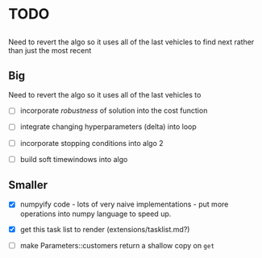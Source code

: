 # TODO


## 

Need to revert the algo so it uses all of the last vehicles to find next rather than
just the most recent




## Big
Need to revert the algo so it uses all of the last vehicles to 



- [ ] incorporate *robustness* of solution into the cost function
- [ ] integrate changing hyperparameters (delta) into loop
- [ ] incorporate stopping conditions into algo 2
- [ ] build soft timewindows into algo


## Smaller
- [x] numpyify code - lots of very naive implementations - put more operations into 
numpy language to speed up.
- [x] get this task list to render (extensions/tasklist.md?)
- [ ] make Parameters::customers return a shallow copy on `get`


